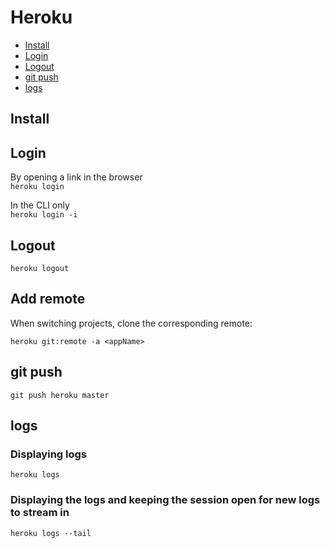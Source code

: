 # Heroku

- [Install](#install)
- [Login](#login)
- [Logout](#logout)
- [git push](#git-push)
- [logs](#logs)

## Install

## Login

By opening a link in the browser  
`heroku login`

In the CLI only  
`heroku login -i`

## Logout

`heroku logout`

## Add remote

When switching projects, clone the corresponding remote:

`heroku git:remote -a <appName>`

## git push

`git push heroku master`

## logs

### Displaying logs

`heroku logs`

### Displaying the logs and keeping the session open for new logs to stream in

`heroku logs --tail`
